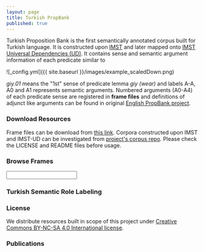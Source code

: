 ```yaml
---
layout: page
title: Turkish PropBank
published: true
---
```

<script type="text/javascript" src="{{ site.baseurl }}/js/jquery-1.9.1.min.js"></script>
<script type="text/javascript" src="{{ site.baseurl }}/js/jquery.autocomplete.min.js"></script>
<script type="text/javascript" src="{{ site.baseurl }}/js/verb-autocomplete.js"></script>

Turkish Proposition Bank is the first semantically annotated corpus built for Turkish language. It is constructed upon [IMST](http://tools.nlp.itu.edu.tr/Datasets) and later mapped onto [IMST Universal Dependencies (UD)](http://universaldependencies.org/#tr). It contains sense and semantic argument information of each predicate similar to

![_config.yml]({{ site.baseurl }}/images/example_scaledDown.png)

_giy.01_ means the "1st" sense of predicate lemma _giy (wear)_ and labels A-A, A0 and A1 represents semantic arguments. Numbered arguments (A0-A4) of each predicate sense are registered in **frame files** and definitions of adjunct like arguments can be found in original [English PropBank project](http://propbank.github.io/).

### Download Resources

Frame files can be download from [this link](https://github.com/turkishpropbank/turkishpropbank.github.io/tree/master/frames). Corpora constructed upon IMST and IMST-UD can be investigated from [project's corpus repo](https://github.com/turkishpropbank/turkishpropbank.github.io/tree/master/corpus). Please check the LICENSE and README files before usage.

### Browse Frames

<div id="searchfield">					
<form><input type="text" name="verb" class="biginput" id="autocomplete"></form>
</div>
<p id="outputcontent"> </p>

### Turkish Semantic Role Labeling


### License

We distribute resources built in scope of this project under [Creative Commons BY-NC-SA 4.0 International license](https://creativecommons.org/licenses/by-nc-sa/4.0/). 

### Publications
